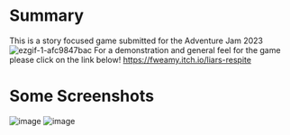 # Summary
This is a story focused game submitted for the Adventure Jam 2023
![ezgif-1-afc9847bac](https://github.com/junius7even/Liars-Respite/assets/33168288/cbfe0ecc-6bad-40c8-92f3-072ef2900739)
For a demonstration and general feel for the game please click on the link below! 
https://fweamy.itch.io/liars-respite

# Some Screenshots
![image](https://github.com/junius7even/Liars-Respite/assets/33168288/432208b1-8388-4a8b-aac5-40924c69cc9c)
![image](https://github.com/junius7even/Liars-Respite/assets/33168288/accf2466-b5e7-4ad5-b27a-c8ba1db02723)
